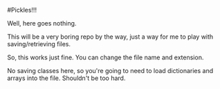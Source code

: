 #Pickles!!!

Well, here goes nothing.

This will be a very boring repo by the way, just a way for me to play with saving/retrieving files.

So, this works just fine.  You can change the file name and extension.

No saving classes here, so you're going to need to load dictionaries and arrays into the file.  Shouldn't be too hard.
